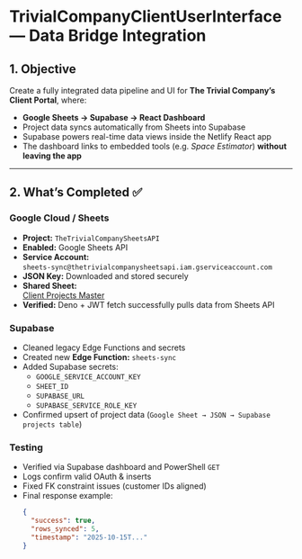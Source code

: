 # TrivialCompanyClientUserInterface — Data Bridge Integration

## 1. Objective

Create a fully integrated data pipeline and UI for **The Trivial Company’s Client Portal**, where:

- **Google Sheets → Supabase → React Dashboard**
- Project data syncs automatically from Sheets into Supabase
- Supabase powers real-time data views inside the Netlify React app
- The dashboard links to embedded tools (e.g. *Space Estimator*) **without leaving the app**

---

## 2. What’s Completed ✅

### Google Cloud / Sheets
- **Project:** `TheTrivialCompanySheetsAPI`
- **Enabled:** Google Sheets API
- **Service Account:**  
  `sheets-sync@thetrivialcompanysheetsapi.iam.gserviceaccount.com`
- **JSON Key:** Downloaded and stored securely
- **Shared Sheet:**  
  [Client Projects Master](https://docs.google.com/spreadsheets/d/1cmP8rZuZBKLvWNQEFwYV18M8IicymZlwqcrW7N8kNq4/edit#gid=0)
- **Verified:** Deno + JWT fetch successfully pulls data from Sheets API

### Supabase
- Cleaned legacy Edge Functions and secrets  
- Created new **Edge Function:** `sheets-sync`
- Added Supabase secrets:
  - `GOOGLE_SERVICE_ACCOUNT_KEY`
  - `SHEET_ID`
  - `SUPABASE_URL`
  - `SUPABASE_SERVICE_ROLE_KEY`
- Confirmed upsert of project data (`Google Sheet → JSON → Supabase projects table`)

### Testing
- Verified via Supabase dashboard and PowerShell `GET`
- Logs confirm valid OAuth & inserts
- Fixed FK constraint issues (customer IDs aligned)
- Final response example:
  ```json
  {
    "success": true,
    "rows_synced": 5,
    "timestamp": "2025-10-15T..."
  }
